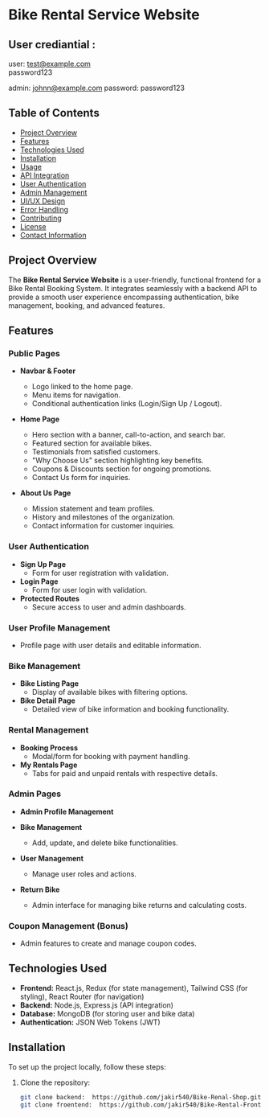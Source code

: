 # Bike Rental Service Website

## User crediantial :

user: test@example.com  
password123

admin: johnn@example.com
password: password123

## Table of Contents

- [Project Overview](#project-overview)
- [Features](#features)
- [Technologies Used](#technologies-used)
- [Installation](#installation)
- [Usage](#usage)
- [API Integration](#api-integration)
- [User Authentication](#user-authentication)
- [Admin Management](#admin-management)
- [UI/UX Design](#uiux-design)
- [Error Handling](#error-handling)
- [Contributing](#contributing)
- [License](#license)
- [Contact Information](#contact-information)

## Project Overview

The **Bike Rental Service Website** is a user-friendly, functional frontend for a Bike Rental Booking System. It integrates seamlessly with a backend API to provide a smooth user experience encompassing authentication, bike management, booking, and advanced features.

## Features

### Public Pages

- **Navbar & Footer**

  - Logo linked to the home page.
  - Menu items for navigation.
  - Conditional authentication links (Login/Sign Up / Logout).

- **Home Page**

  - Hero section with a banner, call-to-action, and search bar.
  - Featured section for available bikes.
  - Testimonials from satisfied customers.
  - "Why Choose Us" section highlighting key benefits.
  - Coupons & Discounts section for ongoing promotions.
  - Contact Us form for inquiries.

- **About Us Page**
  - Mission statement and team profiles.
  - History and milestones of the organization.
  - Contact information for customer inquiries.

### User Authentication

- **Sign Up Page**
  - Form for user registration with validation.
- **Login Page**
  - Form for user login with validation.
- **Protected Routes**
  - Secure access to user and admin dashboards.

### User Profile Management

- Profile page with user details and editable information.

### Bike Management

- **Bike Listing Page**
  - Display of available bikes with filtering options.
- **Bike Detail Page**
  - Detailed view of bike information and booking functionality.

### Rental Management

- **Booking Process**
  - Modal/form for booking with payment handling.
- **My Rentals Page**
  - Tabs for paid and unpaid rentals with respective details.

### Admin Pages

- **Admin Profile Management**
- **Bike Management**

  - Add, update, and delete bike functionalities.

- **User Management**

  - Manage user roles and actions.

- **Return Bike**
  - Admin interface for managing bike returns and calculating costs.

### Coupon Management (Bonus)

- Admin features to create and manage coupon codes.

## Technologies Used

- **Frontend:** React.js, Redux (for state management), Tailwind CSS (for styling), React Router (for navigation)
- **Backend:** Node.js, Express.js (API integration)
- **Database:** MongoDB (for storing user and bike data)
- **Authentication:** JSON Web Tokens (JWT)

## Installation

To set up the project locally, follow these steps:

1. Clone the repository:
   ```bash
   git clone backend:  https://github.com/jakir540/Bike-Renal-Shop.git
   git clone froentend:  https://github.com/jakir540/Bike-Rental-Frontend.git
   ```
